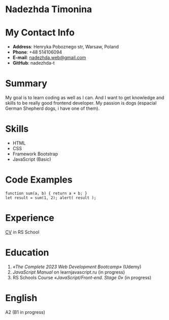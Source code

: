 # Nadezhda Timonina

# My Contact Info
* __Address__: Henryka Poboznego str, Warsaw, Poland
* __Phone__: +48 514106094
* __E-mail__: nadezhda.web@gmail.com
* __GitHub__: nadezhda-t

# Summary
My goal is to learn coding as well as I can. And I want to get knowledge and skills to be really good frontend developer.
My passion is dogs (espacial German Shepherd dogs, i have one of them).

# Skills
* HTML
* CSS
* Framework Bootstrap
* JavaScript (Basic)

# Code Examples
```
function sum(a, b) { return a + b; }
let result = sum(1, 2); alert( result );
```

# Experience

[CV](https://nadezhda-t.github.io/rsschool-cv/cv) in RS School

# Education
1. _«The Complete 2023 Web Development Bootcamp»_ (Udemy)
2. _JavaScript Manual_ on learnjavascript.ru (in progress)
3. RS Schools Course _«JavaScript/Front-end. Stage 0»_ (in progress)

# English
A2 (B1 in progress)
